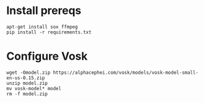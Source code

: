# Install prereqs

```
apt-get install sox ffmpeg
pip install -r requirements.txt
```

# Configure Vosk

```
wget -Omodel.zip https://alphacephei.com/vosk/models/vosk-model-small-en-us-0.15.zip
unzip model.zip
mv vosk-model* model
rm -f model.zip
```
